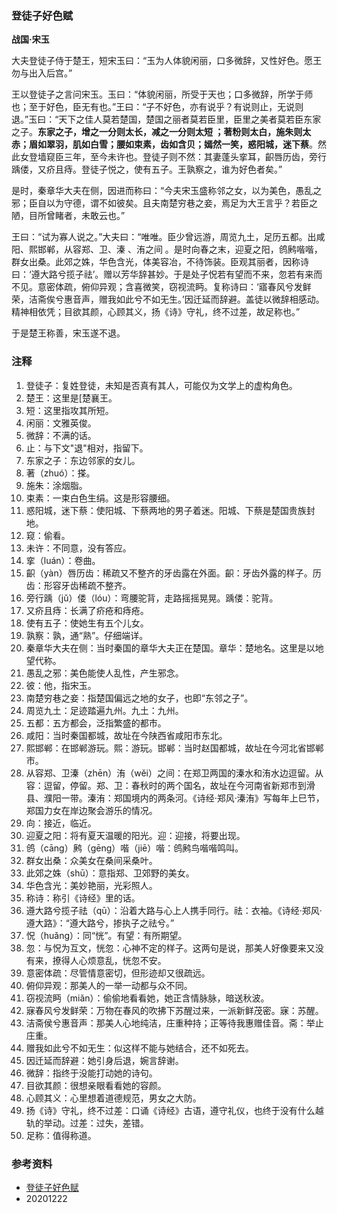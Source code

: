 
### 登徒子好色赋

**战国·宋玉**

大夫登徒子侍于楚王，短宋玉曰：“玉为人体貌闲丽，口多微辞，又性好色。愿王勿与出入后宫。”

王以登徒子之言问宋玉。玉曰：“体貌闲丽，所受于天也；口多微辞，所学于师也；至于好色，臣无有也。”王曰：“子不好色，亦有说乎？有说则止，无说则退。”玉曰：“天下之佳人莫若楚国，楚国之丽者莫若臣里，臣里之美者莫若臣东家之子。**东家之子，增之一分则太长，减之一分则太短 ；著粉则太白，施朱则太赤；眉如翠羽，肌如白雪；腰如束素，齿如含贝；嫣然一笑，惑阳城，迷下蔡**。然此女登墙窥臣三年，至今未许也。登徒子则不然：其妻蓬头挛耳，齞唇历齿，旁行踽偻，又疥且痔。登徒子悦之，使有五子。王孰察之，谁为好色者矣。”

是时，秦章华大夫在侧，因进而称曰：“今夫宋玉盛称邻之女，以为美色，愚乱之邪；臣自以为守德，谓不如彼矣。且夫南楚穷巷之妾，焉足为大王言乎？若臣之陋，目所曾睹者，未敢云也。”

王曰：“试为寡人说之。”大夫曰：“唯唯。臣少曾远游，周览九土，足历五都。出咸阳、熙邯郸，从容郑、卫、溱 、洧之间 。是时向春之末，迎夏之阳，鸧鹒喈喈，群女出桑。此郊之姝，华色含光，体美容冶，不待饰装。臣观其丽者，因称诗曰：‘遵大路兮揽子祛’。赠以芳华辞甚妙。于是处子怳若有望而不来，忽若有来而不见。意密体疏，俯仰异观；含喜微笑，窃视流眄。复称诗曰：‘寤春风兮发鲜荣，洁斋俟兮惠音声，赠我如此兮不如无生。’因迁延而辞避。盖徒以微辞相感动。精神相依凭；目欲其颜，心顾其义，扬《诗》守礼，终不过差，故足称也。”

于是楚王称善，宋玉遂不退。

### 注释

1. 登徒子：复姓登徒，未知是否真有其人，可能仅为文学上的虚构角色。
2. 楚王：这里是[楚襄王。
3. 短：这里指攻其所短。
4. 闲丽：文雅英俊。
5. 微辞：不满的话。
6. 止：与下文"退"相对，指留下。
7. 东家之子：东边邻家的女儿。
8. 著（zhuó）：搽。
9. 施朱：涂烟脂。
10. 束素：一束白色生绢。这是形容腰细。
11. 惑阳城，迷下蔡：使阳城、下蔡两地的男子着迷。阳城、下蔡是楚国贵族封地。
12. 窥：偷看。
13. 未许：不同意，没有答应。
14. 挛（luán）：卷曲。
15. 齞（yàn）唇历齿：稀疏又不整齐的牙齿露在外面。齞：牙齿外露的样子。历齿：形容牙齿稀疏不整齐。
16. 旁行踽（jǔ）偻（lóu）：弯腰驼背，走路摇摇晃晃。踽偻：驼背。
17. 又疥且痔：长满了疥疮和痔疮。
18. 使有五子：使她生有五个儿女。
19. 孰察：孰，通“熟”。仔细端详。
20. 秦章华大夫在侧：当时秦国的章华大夫正在楚国。章华：楚地名。这里是以地望代称。
21. 愚乱之邪：美色能使人乱性，产生邪念。
22. 彼：他，指宋玉。
23. 南楚穷巷之妾：指楚国偏远之地的女子，也即“东邻之子”。
24. 周览九土：足迹踏遍九州。九土：九州。
25. 五都：五方都会，泛指繁盛的都市。
26. 咸阳：当时秦国都城，故址在今陕西省咸阳市东北。
27. 熙邯郸：在邯郸游玩。熙：游玩。邯郸：当时赵国都城，故址在今河北省邯郸市。
28. 从容郑、卫溱（zhēn）洧（wěi）之间：在郑卫两国的溱水和洧水边逗留。从容：逗留，停留。郑、卫：春秋时的两个国名，故址在今河南省新郑市到滑县、濮阳一带。溱洧：郑国境内的两条河。《诗经·郑风·溱洧》写每年上巳节，郑国力女在岸边聚会游乐的情况。
29. 向：接近，临近。
30. 迎夏之阳：将有夏天温暖的阳光。迎：迎接，将要出现。
31. 鸧（cāng）鹒（gēng）喈（jiē）喈：鸧鹒鸟喈喈鸣叫。
32. 群女出桑：众美女在桑间采桑叶。
33. 此郊之姝（shū）：意指郑、卫郊野的美女。
34. 华色含光：美妙艳丽，光彩照人。
35. 称诗：称引《诗经》里的话。
36. 遵大路兮揽子祛（qū）：沿着大路与心上人携手同行。祛：衣袖。《诗经·郑风·遵大路》：“遵大路兮，掺执子之祛兮。”
37. 怳（huǎng）：同“恍”。有望：有所期望。
38. 忽：与怳为互文，恍忽：心神不定的样子。这两句是说，那美人好像要来又没有来，撩得人心烦意乱，恍忽不安。
39. 意密体疏：尽管情意密切，但形迹却又很疏远。
40. 俯仰异观：那美人的一举一动都与众不同。
41. 窃视流眄（miǎn）：偷偷地看看她，她正含情脉脉，暗送秋波。
42. 寐春风兮发鲜荣：万物在春风的吹拂下苏醒过来，一派新鲜茂密。寐：苏醒。
43. 洁斋侯兮惠音声：那美人心地纯洁，庄重种持；正等待我惠赠佳音。斋：举止庄重。
44. 赠我如此兮不如无生：似这样不能与她结合，还不如死去。
45. 因迁延而辞避：她引身后退，婉言辞谢。
46. 微辞：指终于没能打动她的诗句。
47. 目欲其颜：很想亲眼看看她的容颜。
48. 心顾其义：心里想着道德规范，男女之大防。
49. 扬《诗》守礼，终不过差：口诵《诗经》古语，遵守礼仪，也终于没有什么越轨的举动。过差：过失，差错。
50. 足称：值得称道。

### 参考资料

- [登徒子好色赋](https://baike.baidu.com/item/登徒子好色赋)
- 20201222